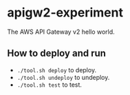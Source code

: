 # apigw2-experiment

The AWS API Gateway v2 hello world.

## How to deploy and run

* `./tool.sh deploy` to deploy.
* `./tool.sh undeploy` to undeploy.
* `./tool.sh test` to test.

